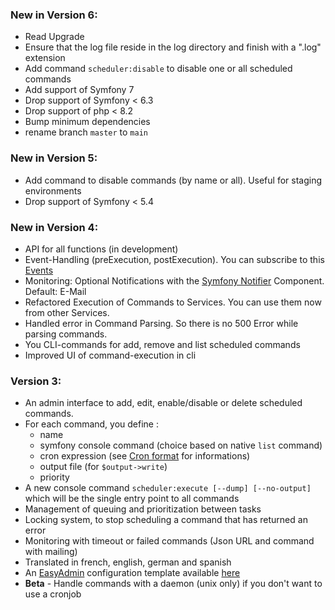### New in Version 6:
- Read Upgrade
- Ensure that the log file reside in the log directory and finish with a ".log" extension
- Add command `scheduler:disable` to disable one or all scheduled commands
- Add support of Symfony 7
- Drop support of Symfony < 6.3
- Drop support of php < 8.2
- Bump minimum dependencies
- rename branch `master` to `main`

### New in Version 5:
- Add command to disable commands (by name or all). Useful for staging environments
- Drop support of Symfony < 5.4

### New in Version 4:
- API for all functions (in development)
- Event-Handling (preExecution, postExecution). You can subscribe to this [Events](Resources/doc/integrations/events/index.md)
- Monitoring: Optional Notifications with the [Symfony Notifier](https://symfony.com/doc/current/notifier.html) Component. Default: E-Mail
- Refactored Execution of Commands to Services. You can use them now from other Services.
- Handled error in Command Parsing. So there is no 500 Error while parsing commands.
- You CLI-commands for add, remove and list scheduled commands
- Improved UI of command-execution in cli

### Version 3:
- An admin interface to add, edit, enable/disable or delete scheduled commands.
- For each command, you define :
    - name
    - symfony console command (choice based on native `list` command)
    - cron expression (see [Cron format](http://en.wikipedia.org/wiki/Cron#Format) for informations)
    - output file (for `$output->write`)
    - priority
- A new console command `scheduler:execute [--dump] [--no-output]` which will be the single entry point to all commands
- Management of queuing and prioritization between tasks
- Locking system, to stop scheduling a command that has returned an error
- Monitoring with timeout or failed commands (Json URL and command with mailing)
- Translated in french, english, german and spanish
- An [EasyAdmin](https://github.com/EasyCorp/EasyAdminBundle) configuration template available [here](Resources/doc/integrations/easyadmin/index.md)
- **Beta** - Handle commands with a daemon (unix only) if you don't want to use a cronjob
